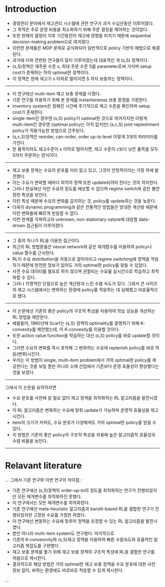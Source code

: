 # Introduction  
- 경영관리 분야에서 재고관리 시스템에 관한 연구가 과거 수십년동안 이루어졌다.
- 그 목적은 주로 운영 비용을 최소화하기 위해 주문 결정을 제어하는 것이었다.
- 또한 현재의 결정이 이후 기간동안의 재고에 영향을 미치기 때문에 sequential decision-making problem으로 여겨졌다.
- 이런한 문제들은 MDP 문제로 공식화되어 일반적으로 policy 기반의 해법으로 해결된다.
- 과거에 이와 관련된 연구들이 많이 이루어졌는데 대표적인 게 (s,S) 정책이다.
- (s,S)정책은 재주문 수준 s, 최대 주문 수준 S를 parameter로써 가지며 setup cost가 존재하는 하의 optimal한 정책이다.
- 이 정책은 현재 재고가 s 이하로 떨어지면 S 까지 보충하는 정책이다.
***
- 이 연구에선 multi-item 재고 보충 문제를 다뤘다.
- 기존 연구를 차용하기 위해 본 문제를 instantaneous 보충 환경을 가정한다.
- inventory system은 정해진 시간에 주기적으로 재고 수준을 확인하며 setup cost가 존재한다.
- single-item인 경우엔 (s,S) policy가 optimal한 것으로 여겨지지만 이렇게 multi-item인 경우엔 (optimal policy는 아직 없지만) (s,c,S) joint repleshment policy가 적용가능한 방법으로 간주된다.
- (s,c,S)정책은 reorder, can-order, order up-to level 이렇게 3개의 파라미터를 가진다.
- 한 품목이라도 재고수준이 s 이하로 떨어지면, 재고 수준이 c보다 낮은 품목을 모두 S까지 주문하는 방식이다.
***
- 재고 보충 문제는 수요의 분포를 미리 알고 있고, 그것이 안정적이라는 가정 하에 발전했다.
- 이는 수요가 변화할 때마다 최적의 정책 또한 update되어야 한다는 것의 의미한다.
- 그러나 현실에선 이런 수요의 정도를 예상할 수 없으며 regime switch와 같은 불안정한 특성을 보인다.
- 이런 특성 때문에 수요의 변화를 감지하는 것, policy를 update하는 것을 늦춘다.
- 더욱이 dynamic programming과 같은 전통적인 방법들은 방대한 계산량 때문에 이런 변화들에 빠르게 반응할 수 없다.
- 이런 한계를 극복하고자 unknown, non-stationary nature에 대응할 data-driven 접근들이 이루어졌다.
***
- 그 중의 하나가 RL을 이용한 접근이다.
- 최근의 RL 방법론들은 neural network와 같은 매개함수를 이용하여 policy나 value 함수를 근사한다.
- RL이 수요 distribution을 자동으로 알아차리고 regime switching에 정책을 적응하기 때문에 완전한 정보가 없어도 거의 optimal한 policy를 찾을 수 있었다.
- 사전 수요 데이터를 필요로 하지 않으며 관찰되는 수요를 실시간으로 학습하고 최적화할 수 있다.
- 그러나 치명적인 단점으로 높은 계산량과 느린 수렴 속도가 있다. 그래서 큰 사이즈의 재고 시스템에서는 변화하는 환경에 policy를 적응하는 데 실패했고 비효율적으로 됐다.
***
- 이 논문에선 기존의 좋은 policy의 구조적 특성을 차용하여 학습 성능을 개선하는 RL 방법을 제안한다.
- 예를들어, 1960년에 Scarf는 (s,S) 정책의 optimality를 증명하기 위해 K-convexity를 제안했는데, 이 K-convexity를 이용할 것이다.
- 또한 action value function을 학습하는 대신 (s,S) policy를 바로 update할 것이다.
- 그러면 수요의 변화를 즉시 포착해 그 변화하는 수요에 replenish policy를 바로 적응(변화)시킨다.
- 우리는 이 방법이 single, multi-item problem에서 거의 optimal한 policy를 제공한다는 것을 보일 뿐만 아니라 소매 산업에서 기존보다 운영 효율성이 향상됐다는 것을 보였다.
***
그래서 이 논문을 요약하자면   
 + 수요 분포를 사전에 알 필요 없이 재고 정책을 최적화하는 RL 알고리즘을 발전시켰다.
 + 이 RL 알고리즘은 변화하는 수요에 맞춰 update가 가능하며 운영적 효율성을 제고시킨다.
 + item의 크기가 커져도, 수요 분포가 다양해져도 거의 optimal한 policy를 얻을 수 있다.
 + 이 방법은 기존의 좋은 policy의 구조적 특성을 차용해 높은 알고리즘적 효율성과 수렴 비율을 보인다.

***
# Relavant literature

...
그래서 기존 연구와 이번 연구의 차이점 : 
 - 기존 연구에선 (s,S)정책의 order-up-to의 정도를 최적화하는 연구가 진행되었지만 모든 매개변수를 최적화하진 못했다.
 - 이 연구에서는 모든 매개변수를 최적화한다.
 - 기존 연구에선 meta-heuristic 알고리즘과 bandit-based RL을 결합한 연구가 진행되었지만 고정된 수요를 가정한 하였다.
 - 이 연구에선 변동하는 수요에 맞추어 정책을 조정할 수 있는 RL 알고리즘을 발전시켰다.
 - 뿐만 아니라 multi-item system도 연구했다.
마지막으로
 - 기존의 K-convexivity와 (s,S)재고 정책을 이용하여 빠른 수렴속도와 효율적인 알고리즘 복잡도를 구현했다.
 - 재고 보충 문제를 풀기 위해 재고 보충 정책의 구조적 특성에 RL을 결합한 연구를 처음으로 제시한다.
 - 결과적으로 해당 방법은 거의 optimal한 재고 보충 정책을 수요 분포에 대한 사전 정보 없이, 바뀌는 환경에도 바로바로 적응할 수 있게 제시한다.
   
...













